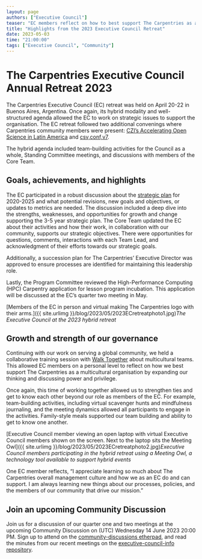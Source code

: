 ```yaml
---
layout: page
authors: ["Executive Council"]
teaser: "EC members reflect on how to best support The Carpentries as a multicultural organisation by expanding our thinking and discussing power and privilege."
title: "Highlights from the 2023 Executive Council Retreat"
date: 2023-05-03
time: "21:00:00"
tags: ["Executive Council", "Community"]
---
```


# The Carpentries Executive Council Annual Retreat 2023

The Carpentries Executive Council (EC) retreat was held on April 20-22 in Buenos Aires, Argentina. Once again, its hybrid modality and well-structured agenda allowed the EC to work on strategic issues to support the organisation. The EC retreat followed two additional convenings where Carpentries community members were present: [CZI’s Accelerating Open Science in Latin America](https://twitter.com/cziscience/status/1648792851763929089?s=20) and [csv,conf,v7](https://csvconf.com/).

The hybrid agenda included team-building activities for the Council as a whole, Standing Committee meetings, and discussions with members of the Core Team.

## Goals, achievements, and highlights

The EC participated in a robust discussion about the [strategic plan](https://carpentries.org/strategic-plan/) for 2020-2025 and what potential revisions, new goals and objectives, or updates to metrics are needed. The discussion included a deep dive into the strengths, weaknesses, and opportunities for growth and change supporting the 3-5 year strategic plan. The Core Team updated the EC about their activities and how their work, in collaboration with our community, supports our strategic objectives. There were opportunities for questions, comments, interactions with each Team Lead, and acknowledgment of their efforts towards our strategic goals.

Additionally, a succession plan for The Carpentries’ Executive Director was approved to ensure processes are identified for maintaining this leadership role.

Lastly, the Program Committee reviewed the High-Performance Computing (HPC) Carpentry application for lesson program incubation. This application will be discussed at the EC’s quarter two meeting in May.

[Members of the EC in person and virtual making The Carpentries logo with their arms.]({{ site.urlimg }}/blog/2023/05/2023ECretreatphoto1.jpg)_The Executive Council at the 2023 hybrid retreat_

## Growth and strength of our governance

Continuing with our work on serving a global community, we held a collaborative training session with [Walk Together](https://walktogether.co.nz/) about multicultural teams. This allowed EC members on a personal level to reflect on how we best support The Carpentries as a multicultural organisation by expanding our thinking and discussing power and privilege. 

Once again, this time of working together allowed us to strengthen ties and get to know each other beyond our role as members of the EC. For example, team-building activities, including virtual scavenger hunts and mindfulness journaling, and the meeting dynamics allowed all participants to engage in the activities. Family-style meals supported our team building and ability to get to know one another.

[Executive Council member viewing an open laptop with virtual Executive Council members shown on the screen. Next to the laptop sits the Meeting Owl]({{ site.urlimg }}/blog/2023/05/2023ECretreatphoto2.jpg)_Executive Council members participating in the hybrid retreat using a Meeting Owl, a technology tool available to support hybrid events_

One EC member reflects, “I appreciate learning so much about The Carpentries overall management culture and how we as an EC do and can support. I am always learning new things about our processes, policies, and the members of our community that drive our mission.”

## Join an upcoming Community Discussion

Join us for a discussion of our quarter one and two meetings at the upcoming Community Discussion on (UTC) Wednesday 14 June 2023 20:00 PM. Sign up to attend on the [community-discussions etherpad](https://pad.carpentries.org/community-discussions), and read the minutes from our recent meetings on the [executive-council-info repository](https://github.com/carpentries/executive-council-info/tree/main/minutes/2023). 
